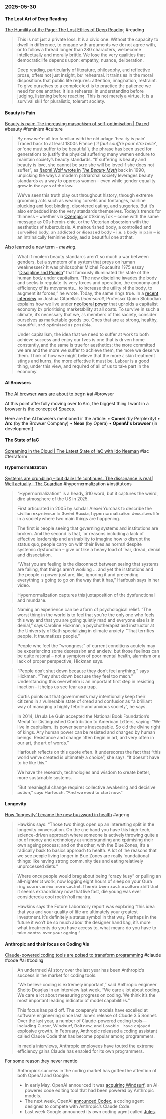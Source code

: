 ### 2025-05-30
#### The Lost Art of Deep Reading
[The Humility of the Page: The Lost Ethics of Deep Reading](https://carlhendrick.substack.com/p/the-humility-of-the-page-the-lost) #reading 

> This is not just a private loss. It is a civic one. Without the capacity to dwell in difference, to engage with arguments we do not agree with, or to follow a thread longer than 280 characters, we become intellectually and morally brittle. We lose the very qualities that democratic life depends upon: empathy, nuance, deliberation.
> 
> Deep reading, particularly of literature, philosophy, and reflective prose, offers not just insight, but rehearsal. It trains us in the moral dispositions that public life requires: attention, imagination, restraint. To give ourselves to a complex text is to practice the patience we need for one another. It is a rehearsal in understanding before judging, listening before reacting. This is not merely a virtue. It is a survival skill for pluralistic, tolerant society.

#### Beauty is Pain
[Beauty is pain: The increasing masochism of self-optimisation \| Dazed](https://www.dazeddigital.com/beauty/article/66918/1/beauty-is-pain-the-increasing-masochism-of-self-optimisation) #beauty #feminism #culture 

> By now we’re all too familiar with the old adage ‘beauty is pain’. Traced back to at least 1800s France (‘_il faut souffrir pour être belle_’, or ‘one must suffer to be beautiful’), the phrase has been used for generations to justify the physical suffering many women endure to maintain society’s beauty standards. “If suffering is beauty and beauty is love, she cannot be sure she will be loved if she does not suffer”, as [Naomi Wolf wrote in](https://www.dazeddigital.com/beauty/article/45639/1/30-years-on-from-the-beauty-myth-we-ask-naomi-wolf-whats-changed) [_The Beauty Myth_](https://www.dazeddigital.com/beauty/article/45639/1/30-years-on-from-the-beauty-myth-we-ask-naomi-wolf-whats-changed) back in 1990, unpicking the ways a modern patriarchal society leverages beauty standards as a way to oppress women – even while gender equality grew in the eyes of the law.
> 
> We’ve seen this truth play out throughout history, through extreme grooming acts such as wearing corsets and fontanges, hairline plucking and foot binding, disordered eating, and surgeries. But it’s also embedded into the very standards themselves. Today’s trends for thinness – whether via [Ozempic](https://www.dazeddigital.com/ozempic) or #SkinnyTok – come with the same message as 00s heroin-chic, or the Victorian obsession with the aesthetics of tuberculosis. A malnourished body, a controlled and surveilled body, an addicted or diseased body – i.e. a body in pain – is an intrinsically feminine body, and a beautiful one at that.

Also learned a new term - *mewing*.

> What if modern beauty standards aren’t so much a war between genders, but a symptom of a system that preys on human weaknesses? It was philosopher Michel Foucault’s 1975 essay “[Discipline and Punish](https://monoskop.org/images/4/43/Foucault_Michel_Discipline_and_Punish_The_Birth_of_the_Prison_1977_1995.pdf)” that famously illuminated the state of the human body under capitalism. “The new discipline invades the body and seeks to regulate its very forces and operation, the economy and efficiency of its movements… to increase the utility of the body, to augment its forces,” he wrote. Today, the same rings true. In a [recent interview](https://www.youtube.com/watch?v=SiBJeLrIoes) on Joshua Citarella’s _Doomscroll_, Professor Quinn Slobodian explains how we live under [neoliberal power](https://www.dazeddigital.com/artsandculture/article/943/1/daniel-monk-on-the-dreamworlds-of-neoliberalism) that upholds a capitalist economy by prioritising marketability at all costs. To survive in such a climate, it’s necessary that we, as members of this society, consider ourselves as marketable goods too. Ones that are as strong, healthy, beautiful, and optimised as possible.
> 
> Under capitalism, the idea that we need to suffer at work to both achieve success and enjoy our lives is one that is driven home constantly, and the same is true for aesthetics; the more committed we are and the more we suffer to achieve them, the more we deserve them. Think of how we might believe that the more a skin treatment stings and burns, the more effective it must be. Labour is a good thing, under this view, and required of all of us to take part in the economy.

#### AI Browsers
[The AI browser wars are about to begin](https://www.platformer.news/ai-web-browsers-openai-perplexity-opera/) #ai #browser

At this point after fully moving over to Arc, the biggest thing I want in a browser is the concept of Spaces.

Here are the AI browsers mentioned in the article:
• **Comet** (by Perplexity)
• **Arc** (by the Browser Company)
• **Neon** (by Opera)
• **OpenAI's browser** (in development)

#### The State of IaC
[Screaming in the Cloud \| The Latest State of IaC with Ido Neeman](https://share.transistor.fm/s/d9b93407) #iac #terraform 

#### Hypernormalization
[Systems are crumbling – but daily life continues. The dissonance is real \| Well actually \| The Guardian](https://www.theguardian.com/wellness/ng-interactive/2025/may/22/hypernormalization-dysfunction-status-quo?CMP=wellactually_email) #hypernormalization #institutions

> “Hypernormalization” is a heady, $10 word, but it captures the weird, dire atmosphere of the US in 2025.
> 
> First articulated in 2005 by scholar Alexei Yurchak to describe the civilian experience in Soviet Russia, hypernormalization describes life in a society where two main things are happening.
> 
> The first is people seeing that governing systems and institutions are broken. And the second is that, for reasons including a lack of effective leadership and an inability to imagine how to disrupt the status quo, people carry on with their lives as normal despite systemic dysfunction – give or take a heavy load of fear, dread, denial and dissociation.
> 
> “What you are feeling is the disconnect between seeing that systems are failing, that things aren’t working … and yet the institutions and the people in power just are, like, ignoring it and pretending everything is going to go on the way that it has,” Harfoush says in her video.

> Hypernormalization captures this juxtaposition of the dysfunctional and mundane.

> Naming an experience can be a form of psychological relief. “The worst thing in the world is to feel that you’re the only one who feels this way and that you are going quietly mad and everyone else is in denial,” says Caroline Hickman, a psychotherapist and instructor at the University of Bath specializing in climate anxiety. “That terrifies people. It traumatizes people.”
> 
> People who feel the “wrongness” of current conditions acutely may be experiencing some depression and anxiety, but those feelings can be quite rational – not a symptom of poor mental health, alarmism or a lack of proper perspective, Hickman says.

> “People don’t shut down because they don’t feel anything,” says Hickman. “They shut down because they feel too much.” Understanding this overwhelm is an important first step in resisting inaction – it helps us see fear as a trap.
> 
> Curtis points out that governments may intentionally keep their citizens in a vulnerable state of dread and confusion as “a brilliant way of managing a highly febrile and anxious society”, he says.

> In 2014, Ursula Le Guin accepted the National Book Foundation’s Medal for Distinguished Contribution to American Letters, saying: “We live in capitalism. Its power seems inescapable. So did the divine right of kings. Any human power can be resisted and changed by human beings. Resistance and change often begin in art, and very often in our art, the art of words.”
> 
> Harfoush reflects on this quote often. It underscores the fact that “this world we’ve created is ultimately a choice”, she says. “It doesn’t have to be like this.”
> 
> We have the research, technologies and wisdom to create better, more sustainable systems.
> 
> “But meaningful change requires collective awakening and decisive action,” says Harfoush. “And we need to start now.”

#### Longevity
[How ‘longevity’ became the new buzzword in health](https://on.ft.com/4dFdQ5r) #ageing 

> Hawkins says: “Those two things open up an interesting split in the longevity conversation. On the one hand you have this high-tech, science-driven approach where someone is actively throwing quite a lot of money and technology at understanding and optimising their own ageing process; and on the other, with the Blue Zones, it’s a radically back to basics approach to health. A lot of the reasons that we see people living longer in Blue Zones are really foundational things: like having strong community ties and eating relatively unprocessed diets.”

> Where once people would brag about being “crazy busy” or pulling an all-nighter at work, now logging eight hours of sleep on your Oura ring score carries more cachet. There’s been such a culture shift that it seems extraordinary now that live fast, die young was ever considered a cool rock’n’roll mantra. 
> 
> Hawkins says the Future Laboratory report was exploring “this idea that you and your quality of life are ultimately your greatest investment. It’s definitely a status symbol in that way. Perhaps in the future it won’t be so much about the designer hand bag, it’s more what treatments do you have access to, what means do you have to take control over your ageing.”

#### Anthropic and their focus on Coding AIs
[Claude-powered coding tools are poised to transform programming](https://www.understandingai.org/p/claude-powered-coding-tools-are-poised) #claude #code #ai #coding 

> An underrated AI story over the last year has been Anthropic’s success in the market for coding tools.
> 
> “We believe coding is extremely important,” said Anthropic engineer Sholto Douglas in an interview last week. “We care a lot about coding. We care a lot about measuring progress on coding. We think it’s the most important leading indicator of model capabilities.”
> 
> This focus has paid off. The company’s models have excelled at software engineering since last June’s release of Claude 3.5 Sonnet. Over the last year, a number of Claude-powered coding tools—including Cursor, Windsurf, Bolt.new, and Lovable—have enjoyed explosive growth. In February, Anthropic released a coding assistant called Claude Code that has become popular among programmers.
> 
> In media interviews, Anthropic employees have touted the extreme efficiency gains Claude has enabled for its own programmers.

For some reason they never mentio

> Anthropic’s success in the coding market has gotten the attention of both OpenAI and Google:
> 
> - In early May, OpenAI announced it was [acquiring Windsurf](https://www.reuters.com/business/openai-agrees-buy-windsurf-about-3-billion-bloomberg-news-reports-2025-05-06/), an AI-powered code editing tool that had been powered by Anthropic models.
> - The next week, OpenAI [announced Codex](https://openai.com/index/introducing-codex/), a coding agent designed to compete with Anthropic’s Claude Code.
> - Last week Google announced its own coding agent called [Jules](https://blog.google/technology/google-labs/jules/).